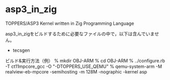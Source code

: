 # asp3_in_zig
TOPPERS/ASP3 Kernel written in Zig Programming Language

asp3_in_zigをビルドするために必要なファイルの中で，以下は含んでいません。
- tecsgen

ビルド&実行方法（例）
 % mkdir OBJ-ARM
 % cd OBJ-ARM
 % ../configure.rb -T ct11mpcore_gcc -O "-DTOPPERS_USE_QEMU"
 % qemu-system-arm -M realview-eb-mpcore -semihosting -m 128M -nographic -kernel asp
